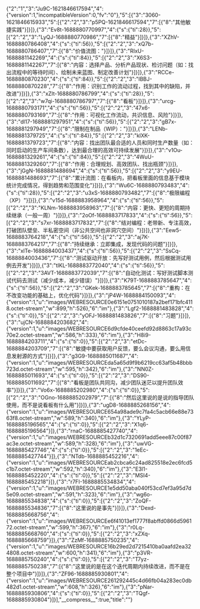 {"2":"1","3":"Ju9C-1621846617594","4":{"version":1,"incompatibleVersion":0,"fv":"0"},"5":[{"3":"3060-1621846615933","5":[{"2":"2","3":"p5PQ-1621846617594","7":[{"8":"其他敏捷实践"}]}]},{"3":"Ev8t-1688880770997","4":{"s":{"ti":28}},"5":[{"2":"2","3":"LyQJ-1688880770986","7":[{"8":"精益"}]}]},{"3":"XZhV-1688880786408","4":{"s":{"ti":56}},"5":[{"2":"2","3":"xQ7b-1688880786407","7":[{"8":"价值流图："}]}]},{"3":"RIxU-1688881142269","4":{"s":{"ti":84}},"5":[{"2":"2","3":"X6S3-1688881142267","7":[{"8":"内容：选择产品、分析产品现状、检讨问题（如：找出流程中的等待时间）、绘制未来蓝图、制定改善计划"}]}]},{"3":"RCCe-1688880870230","4":{"s":{"ti":84}},"5":[{"2":"2","3":"IBBJ-1688880870228","7":[{"8":"作用：识别工作的流动过程，找到其中的缺陷，并改进"}]}]},{"3":"xZIt-1688880786799","4":{"s":{"ti":28}},"5":[{"2":"2","3":"w7qi-1688880786797","7":[{"8":"看板"}]}]},{"3":"urcg-1688880793171","4":{"s":{"ti":56}},"5":[{"2":"2","3":"47x6-1688880793169","7":[{"8":"作用：可视化工作流动，共识信息、风险"}]}]},{"3":"dl17-1688881297951","4":{"s":{"ti":56}},"5":[{"2":"2","3":"gB7x-1688881297949","7":[{"8":"限制在制品（WIP）："}]}]},{"3":"LENb-1688881379725","4":{"s":{"ti":84}},"5":[{"2":"2","3":"klXK-1688881379723","7":[{"8":"内容：找出团队最合适的人员和同时生产数量（如：同时启动的生产车间条数），达到最合理的高效可持续发展"}]}]},{"3":"v1Ou-1688881329261","4":{"s":{"ti":84}},"5":[{"2":"2","3":"4WuU-1688881329260","7":[{"8":"作用：合理规划、高效团队、找出瓶颈"}]}]},{"3":"jGgN-1688881488694","4":{"s":{"ti":56}},"5":[{"2":"2","3":"y9EU-1688881488693","7":[{"8":"累计流图：在看板内，把看板里面的信息基于模块统计完成情况，得到趋势和范围变化"}]}]},{"3":"Wu6C-1688880793483","4":{"s":{"ti":28}},"5":[{"2":"2","3":"u3xS-1688880793482","7":[{"8":"极限编程（XP）"}]}]},{"3":"v15d-1688883958964","4":{"s":{"ti":56}},"5":[{"2":"2","3":"KLNm-1688883958963","7":[{"8":"内容：更快、更短的周期持续继承（一般一周）"}]}]},{"3":"2oOf-1688883717833","4":{"s":{"ti":56}},"5":[{"2":"2","3":"s7xr-1688883717832","7":[{"8":"结对编程：老带新、专注高效，打破团队壁垒、半私密空间（非公共空间也非洞穴空间）"}]}]},{"3":"Eew5-1688883764218","4":{"s":{"ti":56}},"5":[{"2":"2","3":"aj7K-1688883764217","7":[{"8":"持续继承：立即集成，发现代码的问题"}]}]},{"3":"xlTe-1688884003437","4":{"s":{"ti":56}},"5":[{"2":"2","3":"SsCq-1688884003436","7":[{"8":"测试驱动开放：先写好测试用例，然后根据测试用例去开发"}]}]},{"3":"tIKL-1688883772040","4":{"s":{"ti":56}},"5":[{"2":"2","3":"3AVT-1688883772039","7":[{"8":"自动化测试：写好测试脚本测试代码去测试（减少成本，减少错误）"}]}]},{"3":"K79T-1688883785647","4":{"s":{"ti":56}},"5":[{"2":"2","3":"GKek-1688883785645","7":[{"8":"重构：在不改变功能的基础上，优化代码"}]}]},{"3":"jP4W-1688884150093","4":{"version":1,"u":"images/WEBRESOURCE0e6151e0751010187a2bef171bfc4118.octet-stream","w":899,"h":526},"6":"im"},{"3":"Lgf2-1688881483828","4":{"s":{"ti":0}},"5":[{"2":"2","3":"yOFJ-1688881483826","7":[{"8":"习题"}]}]},{"3":"ujCN-1688884203682","4":{"version":1,"u":"images/WEBRESOURCE6d9cfde40ceefd92d8863c17a93c70e2.octet-stream","w":586,"h":333},"6":"im"},{"3":"H8i9-1688884203711","4":{"s":{"ti":0}},"5":[{"2":"2","3":"etDc-1688884203709","7":[{"8":"敏捷中要获取用户反馈，要么会议沟通，要么用信息发射源的方式"}]}]},{"3":"g3G9-1688885011687","4":{"version":1,"u":"images/WEBRESOURCEda5a65d9f9b6219cc63af5b48bbb723d.octet-stream","w":595,"h":342},"6":"im"},{"3":"NN0Z-1688885011693","4":{"s":{"ti":0}},"5":[{"2":"2","3":"DS90-1688885011692","7":[{"8":"看板是团队共同沟，减少团队迷茫以提升团队效率"}]}]},{"3":"Vo6x-1688885202980","4":{"s":{"ti":0}},"5":[{"2":"2","3":"OGno-1688885202979","7":[{"8":"然后这里说的是说的指导团队使用，而不是说看板有什么用"}]}]},{"3":"ugD8-1688885268156","4":{"version":1,"u":"images/WEBRESOURCE654a98ade9c7fa4c5acb66e88e7363f8.octet-stream","w":589,"h":340},"6":"im"},{"3":"YLyP-1688885196565","4":{"s":{"ti":0}},"5":[{"2":"2","3":"X1q6-1688885196564"}]},{"3":"rnaC-1688885427740","4":{"version":1,"u":"images/WEBRESOURCEb32d1c7320691add5eee87c00f87ac3e.octet-stream","w":589,"h":328},"6":"im"},{"3":"uwVG-1688885427746","4":{"s":{"ti":0}},"5":[{"2":"2","3":"1eEc-1688885427744"}]},{"3":"NTdb-1688885452216","4":{"version":1,"u":"images/WEBRESOURCEab2cbca6c24ad825518e2ec6fcd5c1b7.octet-stream","w":592,"h":340},"6":"im"},{"3":"E3l1-1688885452220","4":{"s":{"ti":0}},"5":[{"2":"2","3":"MSI4-1688885452218"}]},{"3":"r7FI-1688885534834","4":{"version":1,"u":"images/WEBRESOURCE1e5dd50aba040f53cd7ef3a95d7d5e09.octet-stream","w":591,"h":323},"6":"im"},{"3":"wg6o-1688885534838","4":{"s":{"ti":0}},"5":[{"2":"2","3":"ZoQF-1688885534836","7":[{"8":"这里说的是事先"}]}]},{"3":"Dexd-1688885668756","4":{"version":1,"u":"images/WEBRESOURCEe6f41013ef1777f8abffd0866d596172.octet-stream","w":599,"h":367},"6":"im"},{"3":"r0Lq-1688885668760","4":{"s":{"ti":0}},"5":[{"2":"2","3":"xZXq-1688885668759"}]},{"3":"ZzMf-1688885750235","4":{"version":1,"u":"images/WEBRESOURCE16b29ed2d7215410ba0aafd2ea324808.octet-stream","w":600,"h":341},"6":"im"},{"3":"p3VR-1688885750240","4":{"s":{"ti":0}},"5":[{"2":"2","3":"T7yz-1688885750238","7":[{"8":"这里说的是在这个迭代周期内持续改进，而不是在整个项目中"}]}]},{"3":"ZF96-1688885930801","4":{"version":1,"u":"images/WEBRESOURCE261292445c4d66fb04a283ec0db482d1.octet-stream","w":608,"h":326},"6":"im"},{"3":"pNar-1688885930806","4":{"s":{"ti":0}},"5":[{"2":"2","3":"TQgf-1688885930804"}]}],"\_\_compress\_\_":true,"title":""}
